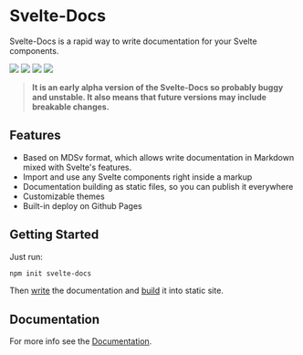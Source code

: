 # Svelte-Docs

Svelte-Docs is a rapid way to write documentation for your Svelte components.

![](https://github.com/AlexxNB/svelte-docs/workflows/Publish%20create-svelte-docs/badge.svg)
![](https://github.com/AlexxNB/svelte-docs/workflows/Publish%20@svelte-docs/core/badge.svg)
![](https://github.com/AlexxNB/svelte-docs/workflows/Publish%20@svelte-docs/publisher/badge.svg)
![](https://github.com/AlexxNB/svelte-docs/workflows/Publish%20@svelte-docs/server/badge.svg)

> **It is an early alpha version of the Svelte-Docs so probably buggy and unstable. It also means that future versions may include breakable changes.**

## Features

* Based on MDSv format, which allows write documentation in Markdown mixed with Svelte's features.
* Import and use any Svelte components right inside a markup
* Documentation building as static files, so you can publish it everywhere
* Customizable themes
* Built-in deploy on Github Pages

## Getting Started

Just run:

```bash
npm init svelte-docs
```

Then [write](https://alexxnb.github.io/svelte-docs/writing/mdsv) the documentation and [build](https://alexxnb.github.io/svelte-docs/start) it into static site.

## Documentation

For more info see the [Documentation](https://alexxnb.github.io/svelte-docs).